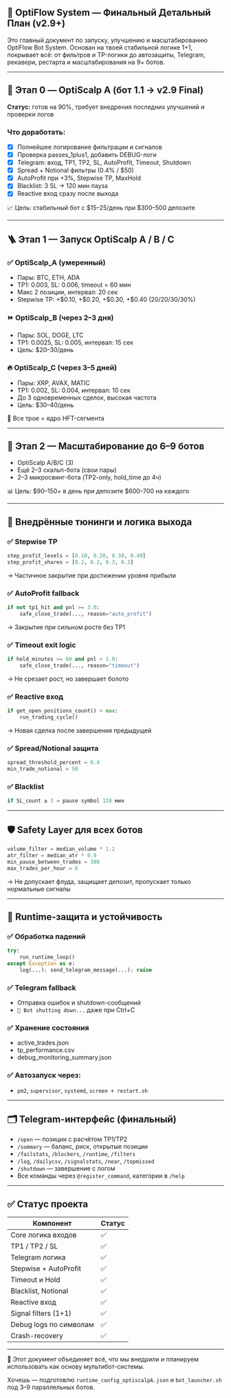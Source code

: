 ## 🤖 OptiFlow System — Финальный Детальный План (v2.9+)

Это главный документ по запуску, улучшению и масштабированию OptiFlow Bot System. Основан на твоей стабильной логике 1+1, покрывает всё: от фильтров и TP-логики до автозащиты, Telegram, рекавери, рестарта и масштабирования на 9+ ботов.

---

## 🧱 Этап 0 — OptiScalp A (бот 1.1 → v2.9 Final)

**Статус:** готов на 90%, требует внедрения последних улучшений и проверки логов

### Что доработать:

-   [x] Полнейшее логирование фильтрации и сигналов
-   [x] Проверка passes_1plus1, добавить DEBUG-логи
-   [x] Telegram: вход, TP1, TP2, SL, AutoProfit, Timeout, Shutdown
-   [x] Spread + Notional фильтры (0.4% / \$50)
-   [x] AutoProfit при +3%, Stepwise TP, MaxHold
-   [x] Blacklist: 3 SL → 120 мин пауза
-   [x] Reactive вход сразу после выхода

📈 Цель: стабильный бот с \$15–25/день при \$300–500 депозите

---

## 🪜 Этап 1 — Запуск OptiScalp A / B / C

### ✅ OptiScalp_A (умеренный)

-   Пары: BTC, ETH, ADA
-   TP1: 0.003, SL: 0.006, timeout = 60 мин
-   Макс 2 позиции, интервал: 20 сек
-   Stepwise TP: +\$0.10, +\$0.20, +\$0.30, +\$0.40 (20/20/30/30%)

### ⏩ OptiScalp_B (через 2–3 дня)

-   Пары: SOL, DOGE, LTC
-   TP1: 0.0025, SL: 0.005, интервал: 15 сек
-   Цель: \$20–30/день

### 🔥 OptiScalp_C (через 3–5 дней)

-   Пары: XRP, AVAX, MATIC
-   TP1: 0.002, SL: 0.004, интервал: 10 сек
-   До 3 одновременных сделок, высокая частота
-   Цель: \$30–40/день

📌 Все трое = ядро HFT-сегмента

---

## 🧩 Этап 2 — Масштабирование до 6–9 ботов

-   OptiScalp A/B/C (3)
-   Ещё 2–3 скальп-бота (свои пары)
-   2–3 микросвинг-бота (TP2-only, hold_time до 4ч)

📊 Цель: \$90–150+ в день при депозите \$600–700 на каждого

---

## 🎯 Внедрённые тюнинги и логика выхода

### ✅ Stepwise TP

```python
step_profit_levels = [0.10, 0.20, 0.30, 0.40]
step_profit_shares = [0.2, 0.2, 0.3, 0.3]
```

→ Частичное закрытие при достижении уровня прибыли

### ✅ AutoProfit fallback

```python
if not tp1_hit and pnl >= 3.0:
    safe_close_trade(..., reason="auto_profit")
```

→ Закрытие при сильном росте без TP1

### ✅ Timeout exit logic

```python
if held_minutes >= 60 and pnl < 1.0:
    safe_close_trade(..., reason="timeout")
```

→ Не срезает рост, но завершает болото

### ✅ Reactive вход

```python
if get_open_positions_count() < max:
    run_trading_cycle()
```

→ Новая сделка после завершения предыдущей

### ✅ Spread/Notional защита

```python
spread_threshold_percent = 0.4
min_trade_notional = 50
```

### ✅ Blacklist

```python
if SL_count ≥ 3 → pause symbol 120 мин
```

---

## 🛡 Safety Layer для всех ботов

```python
volume_filter = median_volume * 1.2
atr_filter = median_atr * 0.9
min_pause_between_trades = 300
max_trades_per_hour = 6
```

→ Не допускает флуда, защищает депозит, пропускает только нормальные сигналы

---

## 🧠 Runtime-защита и устойчивость

### ✅ Обработка падений

```python
try:
    run_runtime_loop()
except Exception as e:
    log(...); send_telegram_message(...); raise
```

### ✅ Telegram fallback

-   Отправка ошибок и shutdown-сообщений
-   `🛑 Bot shutting down...` даже при Ctrl+C

### ✅ Хранение состояния

-   active_trades.json
-   tp_performance.csv
-   debug_monitoring_summary.json

### ✅ Автозапуск через:

-   `pm2`, `supervisor`, `systemd`, `screen + restart.sh`

---

## 🗂 Telegram-интерфейс (финальный)

-   `/open` — позиции с расчётом TP1/TP2
-   `/summary` — баланс, риск, открытые позиции
-   `/failstats`, `/blockers`, `/runtime`, `/filters`
-   `/log`, `/dailycsv`, `/signalstats`, `/near`, `/topmissed`
-   `/shutdown` — завершение с логом
-   Все команды через `@register_command`, категории в `/help`

---

## ✅ Статус проекта

| Компонент              | Статус |
| ---------------------- | ------ |
| Core логика входов     | ✅     |
| TP1 / TP2 / SL         | ✅     |
| Telegram логика        | ✅     |
| Stepwise + AutoProfit  | ✅     |
| Timeout и Hold         | ✅     |
| Blacklist, Notional    | ✅     |
| Reactive вход          | ✅     |
| Signal filters (1+1)   | ✅     |
| Debug logs по символам | ✅     |
| Crash-recovery         | ✅     |

---

📌 Этот документ объединяет всё, что мы внедрили и планируем использовать как основу мультибот-системы.

Хочешь — подготовлю `runtime_config_optiscalpA.json` и `bot_launcher.sh` под 3–9 параллельных ботов.
